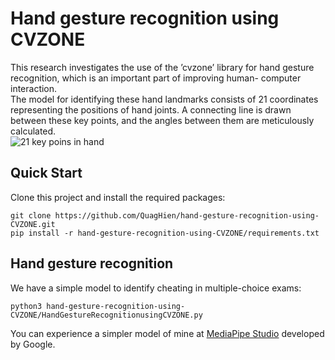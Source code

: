 # Hand gesture recognition using CVZONE
This research investigates the use of the ’cvzone’ library for hand gesture recognition, which is an important part of improving human- computer interaction.  
The model for identifying these hand landmarks consists of 21 coordinates representing the positions of hand joints. A connecting line is drawn between these key points, and the angles between them are meticulously calculated.  
![21 key poins in hand](https://github.com/QuagHien/hand-gesture-recognition-using-CVZONE/blob/master/images/21%20features%20hands.png)
## Quick Start
Clone this project and install the required packages:
```
git clone https://github.com/QuagHien/hand-gesture-recognition-using-CVZONE.git
pip install -r hand-gesture-recognition-using-CVZONE/requirements.txt
```
## Hand gesture recognition
We have a simple model to identify cheating in multiple-choice exams:
```
python3 hand-gesture-recognition-using-CVZONE/HandGestureRecognitionusingCVZONE.py
```
You can experience a simpler model of mine at [MediaPipe Studio](https://mediapipe-studio.webapps.google.com/demo/gesture_recognizer) developed by Google.
